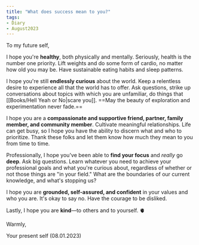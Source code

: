 ```yaml
---
title: "What does success mean to you?"
tags:
- Diary
- August2023
---
```

To my future self, 

I hope you're **healthy**, both physically and mentally. Seriously, health is the number one priority. Lift weights and do some form of cardio, no matter how old you may be. Have sustainable eating habits and sleep patterns.

I hope you're still **endlessly curious** about the world. Keep a relentless desire to experience all that the world has to offer. Ask questions, strike up conversations about topics with which you are unfamiliar, do things that [[Books/Hell Yeah or No|scare you]]. ==May the beauty of exploration and experimentation never fade.==

I hope you are a **compassionate and supportive friend, partner, family member, and community member**. Cultivate meaningful relationships. Life can get busy, so I hope you have the ability to discern what and who to prioritize. Thank these folks and let them know how much they mean to you from time to time. 

Professionally, I hope you've been able to **find your focus** and *really* go **deep**. Ask big questions. Learn whatever you need to achieve your professional goals and what you're curious about, regardless of whether or not those things are "in your field." What are the boundaries of our current knowledge, and what's stopping us? 

I hope you are **grounded, self-assured, and confident** in your values and who you are. It's okay to say no. Have the courage to be disliked. 

Lastly, I hope you are **kind**—to others and to yourself. 🫀

Warmly, 

Your present self (08.01.2023)




